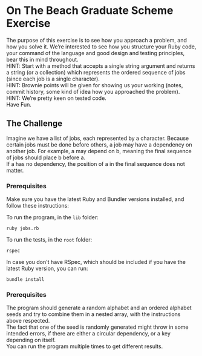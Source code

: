 # On The Beach Graduate Scheme Exercise 

The purpose of this exercise is to see how you approach a problem, and how you solve it. We’re interested to see how you structure your Ruby code, your command of the language and good design and testing principles, bear this in mind throughout.\
HINT: Start with a method that accepts a single string argument and returns a string (or a collection) which represents the ordered sequence of jobs (since each job is a single character).\
HINT: Brownie points will be given for showing us your working (notes, commit history, some kind of idea how you approached the problem).\
HINT: We’re pretty keen on tested code.\
Have Fun.

## The Challenge

Imagine we have a list of jobs, each represented by a character. Because certain jobs must be done before others, a job may have a dependency on another job. For example, a may depend on b, meaning the final sequence of jobs should place b before a.\
If a has no dependency, the position of a in the final sequence does not matter.

### Prerequisites

Make sure you have the latest Ruby and Bundler versions installed, and follow these instructions:

To run the program, in the `lib` folder:
```
ruby jobs.rb
```
To run the tests, in the `root` folder:
```
rspec
```

In case you don't have RSpec, which should be included if you have the latest Ruby version, you can run:
```
bundle install
```

### Prerequisites

The program should generate a random alphabet and an ordered alphabet seeds and try to combine them in a nested array, with the instructions above respected.\
The fact that one of the seed is randomly generated might throw in some intended errors, if there are either a circular dependency, or a key depending on itself.\
You can run the program multiple times to get different results.

